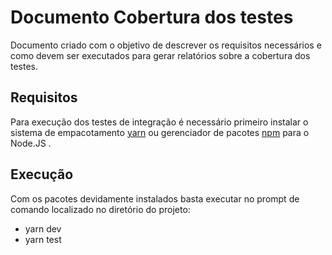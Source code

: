 # Documento Cobertura dos testes

Documento criado com o objetivo de descrever os requisitos necessários e como devem ser executados para gerar relatórios sobre a cobertura dos testes.
 
## Requisitos
 
Para execução dos testes de integração é necessário primeiro instalar o sistema de empacotamento [yarn](https://classic.yarnpkg.com/lang/en/docs/install/#windows-stable) ou gerenciador de pacotes [npm](https://nodejs.org/en/download/) para o Node.JS .

## Execução

Com os pacotes devidamente instalados basta executar no prompt de comando localizado no diretório do projeto:
  
  * yarn dev
  * yarn test


